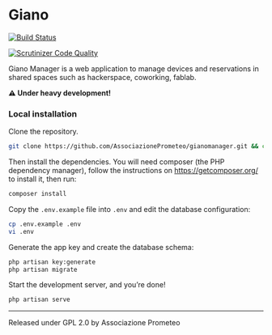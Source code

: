 # Giano

[![Build Status](https://travis-ci.org/AssociazionePrometeo/gianomanager.svg?branch=master)](https://travis-ci.org/AssociazionePrometeo/gianomanager)

[![Scrutinizer Code Quality](https://scrutinizer-ci.com/g/AssociazionePrometeo/gianomanager/badges/quality-score.png?b=master)](https://scrutinizer-ci.com/g/AssociazionePrometeo/gianomanager/?branch=master)

Giano Manager is a web application to manage devices and reservations in shared spaces such as hackerspace, coworking, fablab.

**⚠️️ Under heavy development!**

### Local installation

Clone the repository.

```sh
git clone https://github.com/AssociazionePrometeo/gianomanager.git && cd gianomanager
```

Then install the dependencies. You will need composer (the PHP dependency manager), follow the instructions on https://getcomposer.org/ to install it, then run:

```sh
composer install
```

Copy the `.env.example` file into `.env` and edit the database configuration:

```sh
cp .env.example .env
vi .env
```

Generate the app key and create the database schema:

```sh
php artisan key:generate
php artisan migrate
```

Start the development server, and you’re done!

```sh
php artisan serve
```

***
Released under GPL 2.0 by Associazione Prometeo
